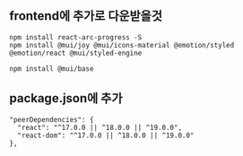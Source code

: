 
## frontend에 추가로 다운받을것
```
npm install react-arc-progress -S
npm install @mui/joy @mui/icons-material @emotion/styled @emotion/react @mui/styled-engine
```
```npm install @mui/base```


## package.json에 추가
```
"peerDependencies": {
  "react": "^17.0.0 || ^18.0.0 || ^19.0.0",
  "react-dom": "^17.0.0 || ^18.0.0 || ^19.0.0"
},

```
